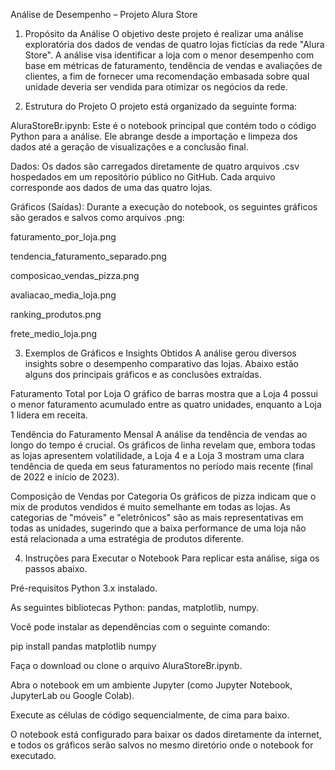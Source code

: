 Análise de Desempenho – Projeto Alura Store
1. Propósito da Análise
O objetivo deste projeto é realizar uma análise exploratória dos dados de vendas de quatro lojas fictícias da rede "Alura Store". A análise visa identificar a loja com o menor desempenho com base em métricas de faturamento, tendência de vendas e avaliações de clientes, a fim de fornecer uma recomendação embasada sobre qual unidade deveria ser vendida para otimizar os negócios da rede.

2. Estrutura do Projeto
O projeto está organizado da seguinte forma:

AluraStoreBr.ipynb: Este é o notebook principal que contém todo o código Python para a análise. Ele abrange desde a importação e limpeza dos dados até a geração de visualizações e a conclusão final.

Dados: Os dados são carregados diretamente de quatro arquivos .csv hospedados em um repositório público no GitHub. Cada arquivo corresponde aos dados de uma das quatro lojas.

Gráficos (Saídas): Durante a execução do notebook, os seguintes gráficos são gerados e salvos como arquivos .png:

faturamento_por_loja.png

tendencia_faturamento_separado.png

composicao_vendas_pizza.png

avaliacao_media_loja.png

ranking_produtos.png

frete_medio_loja.png

3. Exemplos de Gráficos e Insights Obtidos
A análise gerou diversos insights sobre o desempenho comparativo das lojas. Abaixo estão alguns dos principais gráficos e as conclusões extraídas.

Faturamento Total por Loja
O gráfico de barras mostra que a Loja 4 possui o menor faturamento acumulado entre as quatro unidades, enquanto a Loja 1 lidera em receita.

Tendência do Faturamento Mensal
A análise da tendência de vendas ao longo do tempo é crucial. Os gráficos de linha revelam que, embora todas as lojas apresentem volatilidade, a Loja 4 e a Loja 3 mostram uma clara tendência de queda em seus faturamentos no período mais recente (final de 2022 e início de 2023).

Composição de Vendas por Categoria
Os gráficos de pizza indicam que o mix de produtos vendidos é muito semelhante em todas as lojas. As categorias de "móveis" e "eletrônicos" são as mais representativas em todas as unidades, sugerindo que a baixa performance de uma loja não está relacionada a uma estratégia de produtos diferente.

4. Instruções para Executar o Notebook
Para replicar esta análise, siga os passos abaixo.

Pré-requisitos
Python 3.x instalado.

As seguintes bibliotecas Python: pandas, matplotlib, numpy.

Você pode instalar as dependências com o seguinte comando:

  pip install pandas matplotlib numpy

Faça o download ou clone o arquivo AluraStoreBr.ipynb.

Abra o notebook em um ambiente Jupyter (como Jupyter Notebook, JupyterLab ou Google Colab).

Execute as células de código sequencialmente, de cima para baixo.

O notebook está configurado para baixar os dados diretamente da internet, e todos os gráficos serão salvos no mesmo diretório onde o notebook for executado.
